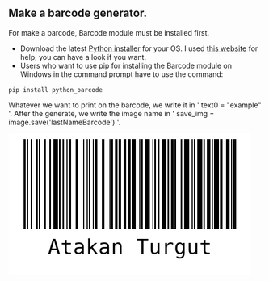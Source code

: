 ## Make a barcode generator.
For make a barcode, Barcode module must be installed first.
- Download the latest [Python installer](https://www.python.org/downloads/) for your OS.
I used [this website](https://www.alphr.com/pip-is-not-recognized-as-an-internal-or-external-command/#:~:text=Reinstall%20Python%20to%20Fix%20'Pip,components%20to%20fix%20the%20problem.) for help, you can have a look if you want.
-  Users who want to use pip for installing the Barcode module on Windows in the command prompt have to use the command:
```
pip install python_barcode
```
Whatever we want to print on the barcode, we write it in ' text0 = "example" '.
After the generate, we write the image name in ' save_img = image.save('lastNameBarcode') '.

![](/AtakanTurgutBarcode.PNG)
